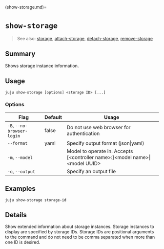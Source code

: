 (show-storage.md)=
# `show-storage`
> See also: [storage](#storage), [attach-storage](#attach-storage), [detach-storage](#detach-storage), [remove-storage](#remove-storage)

## Summary
Shows storage instance information.

## Usage
```juju show-storage [options] <storage ID> [...]```

### Options
| Flag | Default | Usage |
| --- | --- | --- |
| `-B`, `--no-browser-login` | false | Do not use web browser for authentication |
| `--format` | yaml | Specify output format (json&#x7c;yaml) |
| `-m`, `--model` |  | Model to operate in. Accepts [&lt;controller name&gt;:]&lt;model name&gt;&#x7c;&lt;model UUID&gt; |
| `-o`, `--output` |  | Specify an output file |

## Examples

    juju show-storage storage-id


## Details

Show extended information about storage instances.
Storage instances to display are specified by storage IDs. 
Storage IDs are positional arguments to the command and do not need to be comma
separated when more than one ID is desired.